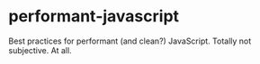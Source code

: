 # performant-javascript
Best practices for performant (and clean?) JavaScript. Totally not subjective. At all.
